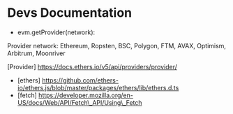 # Devs Documentation

* evm.getProvider(network):&#x20;

Provider network: Ethereum, Ropsten, BSC, Polygon, FTM, AVAX, Optimism, Arbitrum, Moonriver&#x20;

\[Provider] https://docs.ethers.io/v5/api/providers/provider/

* \[ethers] https://github.com/ethers-io/ethers.js/blob/master/packages/ethers/lib/ethers.d.ts
* \[fetch] https://developer.mozilla.org/en-US/docs/Web/API/Fetch\_API/Using\_Fetch
